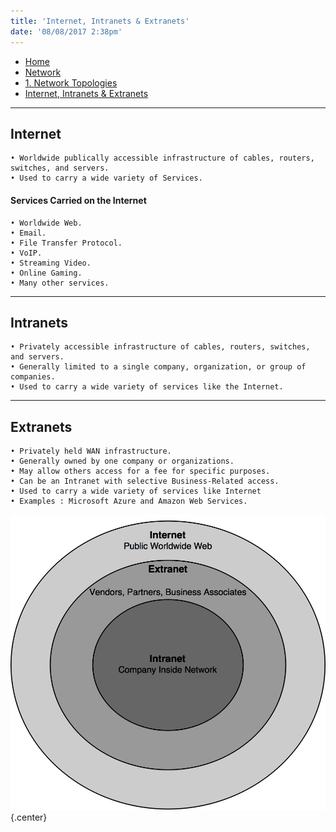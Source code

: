 ```yaml
---
title: 'Internet, Intranets & Extranets'
date: '08/08/2017 2:38pm'
---
```


<div>
<nav class="breadcrumb is-medium" aria-label="breadcrumbs">
  <ul>
    <li><a href="/"><span class="icon is-small"><i class="fa fa-home"></i></span>Home<span></span></a></li>
    <li><a href="/network"><span class="icon is-small"><i class="fa fa-connectdevelop"></i></span><span>Network</span></a></li>
    <li><a href="/network/foundations-of-networking-networking-basics/1-network-topologies"></span>1. Network Topologies<span></span></a></li>
    <li><a href="#"></span>Internet, Intranets & Extranets<span></span></a></li>
  </ul>
</nav>
</div>

---

## Internet

```
• Worldwide publically accessible infrastructure of cables, routers, switches, and servers.
• Used to carry a wide variety of Services.
```

#### Services Carried on the Internet

```
• Worldwide Web.
• Email.
• File Transfer Protocol.
• VoIP.
• Streaming Video.
• Online Gaming.
• Many other services.
```

---

## Intranets

```
• Privately accessible infrastructure of cables, routers, switches, and servers.
• Generally limited to a single company, organization, or group of companies.
• Used to carry a wide variety of services like the Internet.
```

---

## Extranets

```
• Privately held WAN infrastructure.
• Generally owned by one company or organizations.
• May allow others access for a fee for specific purposes.
• Can be an Intranet with selective Business-Related access.
• Used to carry a wide variety of services like Internet
• Examples : Microsoft Azure and Amazon Web Services.
```

![Alt text](inter-intra-extra-net.png?cropResize=600,600)   {.center}
